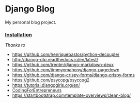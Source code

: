 # Django Blog

My personal blog project.

### [Installation](https://zloja.com/post/setting-up-this-blog/)

*Thanks to*
  * https://github.com/henriquebastos/python-decouple/
  * http://django-otp.readthedocs.io/en/latest/
  * https://github.com/trentm/django-markdown-deux
  * https://github.com/timmyomahony/django-pagedown
  * https://github.com/django-crispy-forms/django-crispy-forms
  * https://github.com/psycopg/psycopg2
  * https://tutorial.djangogirls.org/en/
  * [CodingForEntrepreneurs](https://www.youtube.com/playlist?list=PLEsfXFp6DpzQB82YbmKKBy2jKdzpZKczn)
  * https://startbootstrap.com/template-overviews/clean-blog/
